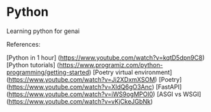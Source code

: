 # Python
Learning python for genai 

References: 

[Python in 1 hour] (https://www.youtube.com/watch?v=kqtD5dpn9C8)
[Python tutorials] (https://www.programiz.com/python-programming/getting-started)
[Poetry virtual environment] (https://www.youtube.com/watch?v=Ji2XDxmXSOM)
[Poetry] (https://www.youtube.com/watch?v=XIdQ6gO3Anc)
[FastAPI] (https://www.youtube.com/watch?v=iWS9ogMPOI0)
[ASGI vs WSGI] (https://www.youtube.com/watch?v=vKjCkeJGbNk)

